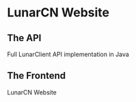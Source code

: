 # LunarCN Website

## The API

Full LunarClient API implementation in Java

## The Frontend

LunarCN Website

